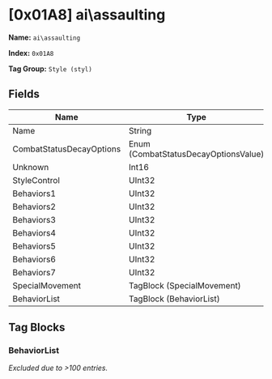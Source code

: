 # [0x01A8] ai\assaulting

**Name:** ```ai\assaulting```

**Index:** ```0x01A8```

**Tag Group:** ```Style (styl)```

## Fields

Name	| Type	| Value
---	|---	|---	|
Name	|String	|Assaulting
CombatStatusDecayOptions	|Enum (CombatStatusDecayOptionsValue)	|null
Unknown	|Int16	|2
StyleControl	|UInt32	|1
Behaviors1	|UInt32	|2147483647
Behaviors2	|UInt32	|4294965499
Behaviors3	|UInt32	|1048575
Behaviors4	|UInt32	|4293394176
Behaviors5	|UInt32	|4294963199
Behaviors6	|UInt32	|4294967295
Behaviors7	|UInt32	|122879
SpecialMovement	|TagBlock (SpecialMovement)	|0
BehaviorList	|TagBlock (BehaviorList)	|[209](#behaviorlist)


## Tag Blocks

### BehaviorList

*Excluded due to >100 entries.*